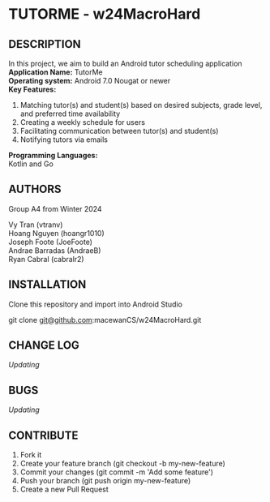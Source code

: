 # TUTORME - w24MacroHard
## DESCRIPTION

In this project, we aim to build an Android tutor scheduling application  
**Application Name:** TutorMe  
**Operating system:** Android 7.0 Nougat or newer  
**Key Features:**  
1. Matching tutor(s) and student(s) based on desired subjects, grade level, and preferred time availability  
2. Creating a weekly schedule for users  
3. Facilitating communication between tutor(s) and student(s)  
4. Notifying tutors via emails

**Programming Languages:**  
Kotlin and Go

## AUTHORS
Group A4 from Winter 2024

Vy Tran         (vtranv)  
Hoang Nguyen    (hoangr1010)  
Joseph Foote    (JoeFoote)  
Andrae Barradas (AndraeB)  
Ryan Cabral     (cabralr2)  

## INSTALLATION
Clone this repository and import into Android Studio

git clone git@github.com:macewanCS/w24MacroHard.git

## CHANGE LOG

*Updating*

## BUGS

*Updating*

## CONTRIBUTE
1. Fork it
2. Create your feature branch (git checkout -b my-new-feature)
3. Commit your changes (git commit -m 'Add some feature')
5. Push your branch (git push origin my-new-feature)
6. Create a new Pull Request





